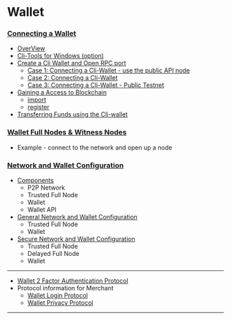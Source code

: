 # Wallet

### [Connecting a Wallet](/source/wallet/cli_wallet.md#connecting-a-wallet)

- [OverView](/source/wallet/cli_wallet.md#contents)
- [Cli-Tools for Windows (option)](/source/wallet/cli_wallet.md#cli-tools-for-windows-option)
- [Create a Cli Wallet and Open RPC port](/source/wallet/cli_wallet.md#create-a-cli-wallet-and-open-rpc-port)
   - [Case 1: Connecting a Cli-Wallet - use the public API node](/source/wallet/cli_wallet.md#case-1-connecting-a-cli-wallet)
   - [Case 2: Connecting a Cli-Wallet](/source/wallet/cli_wallet.md#case-2-connecting-a-cli-wallet)
   - [Case 3: Connecting a Cli-Wallet - Public Testnet](/source/wallet/cli_wallet.md#case-3-connecting-a-cli-wallet-in-public-testnet)
- [Gaining a Access to Blockchain](/source/wallet/cli_wallet.md#gaining-access-to-blockchain)
   - [import](/source/wallet/cli_wallet.md#import)
   - [register](/source/wallet/cli_wallet.md#register)   
- [Transferring  Funds using the Cli-wallet](/source/wallet/cli_wallet.md#transferring-funds-using-the-cli-wallet)

### [Wallet Full Nodes & Witness Nodes](/source/wallet/wallet_full_nodes_witness_nodes.md#wallet-full-nodes--witness-nodes)
- Example - connect to the network and open up a node
  
### [Network and Wallet Configuration](/source/wallet/wallet_network.md#network-and-wallet-configuration)
   - [Components](/source/wallet/wallet_network.md##components)
      - P2P Network
      - Trusted Full Node
      - Wallet
      - Wallet API     
   - [General Network and Wallet Configuration](/source/wallet/wallet_network.md#general-network-and-wallet-configuration)
      - Trusted Full Node
      - Wallet
   - [Secure Network and Wallet Configuration](/source/wallet/wallet_network.md#secure-network-and-wallet-configuration)
      - Trusted Full Node
      - Delayed Full Node
      - Wallet

***

- [Wallet 2 Factor Authentication Protocol](/source/wallet/wallet_2factor_auth_protocol.md#wallet-2-factor-authentication-protocol)
- Protocol information for Merchant
   - [Wallet Login Protocol](/source/wallet/merchant_login.md#merchant)
   - [Wallet Privacy Protocol](/source/wallet/merchant_privacy.md#merchant)
   
   
***

